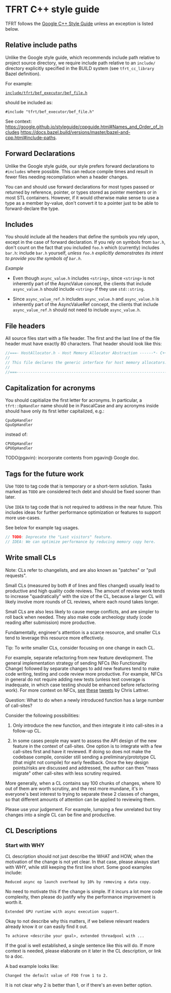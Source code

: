 # TFRT C++ style guide

<!--* freshness: {
  owner: 'pgavin'
  owner: 'zhangqiaorjc'
  reviewed: '2019-12-12'
} *-->

<!-- TOC -->

TFRT follows the
[Google C++ Style Guide](https://google.github.io/styleguide/cppguide.html)
unless an exception is listed below.

## Relative include paths

Unlike the Google style guide, which recommends include path relative to project
source directory, we require include path relative to an `include/` directory
explicitly specified in the BUILD system (see `tfrt_cc_library` Bazel
definition).

For example:

[`include/tfrt/bef_executor/bef_file.h`](https://cs.opensource.google/tensorflow/runtime/+/master:include/tfrt/bef_executor/bef_file.h)

should be included as:

`#include "tfrt/bef_executor/bef_file.h"`

See context:
https://google.github.io/styleguide/cppguide.html#Names_and_Order_of_Includes
https://docs.bazel.build/versions/master/bazel-and-cpp.html#include-paths.

## Forward Declarations

Unlike the Google style guide, our style prefers forward declarations to
`#includes` where possible. This can reduce compile times and result in fewer
files needing recompilation when a header changes.

You can and should use forward declarations for most types passed or returned by
reference, pointer, or types stored as pointer members or in most STL
containers. However, if it would otherwise make sense to use a type as a member
by-value, don't convert it to a pointer just to be able to forward-declare the
type.

## Includes

You should include all the headers that define the symbols you rely upon, except
in the case of forward declaration. If you rely on symbols from `bar.h`, don't
count on the fact that you included `foo.h` which (currently) includes `bar.h`:
include `bar.h` yourself, *unless `foo.h` explicitly demonstrates its intent to
provide you the symbols of `bar.h`*.

*Example*

*   Even though `async_value.h` includes `<string>`, since `<string>` is not
    inherently part of the AsyncValue concept, the clients that include
    `async_value.h` should include `<string>` if they use `std::string`.

*   Since `async_value_ref.h` includes `async_value.h` and `async_value.h` is
    inherently part of the AsyncValueRef concept, the clients that include
    `async_value_ref.h` should not need to include `async_value.h`.

## File headers

All source files start with a file header. The first and the last line of the
file header must have exactly 80 characters. That header should look like this:

```c++
//===- HostAllocator.h - Host Memory Allocator Abstraction ------*- C++ -*-===//
//
// This file declares the generic interface for host memory allocators.
//
//===----------------------------------------------------------------------===//
```

## Capitalization for acronyms

You should capitialize the first letter for acronyms. In particular, a
`tfrt::OpHandler` name should be in PascalCase and any acronyms inside should
have only its first letter capitalized, e.g.:

``` {.good}
CpuOpHandler
GpuOpHandler
```

instead of:

``` {.bad}
CPUOpHandler
GPUOpHandler
```

TODO(pgavin): incorporate contents from pgavin@ Google doc.

## Tags for the future work

Use `TODO` to tag code that is temporary or a short-term solution. Tasks marked
as `TODO` are considered tech debt and should be fixed sooner than later.

Use `IDEA` to tag code that is not required to address in the near future. This
includes ideas for further performance optimization or features to support more
use-cases.

See below for example tag usages.

```c++
// TODO: Deprecate the "Last visitors" feature.
// IDEA: We can optimize performance by reducing memory copy here.
```

## Write small CLs

Note: CLs refer to changelists, and are also known as \"patches\" or \"pull
requests\".

Small CLs (measured by both # of lines and files changed) usually lead to
productive and high quality code reviews. The amount of review work tends to
increase "quadratically" with the size of the CL, because a larger CL will
likely involve more rounds of CL reviews, where each round takes longer.

Small CLs are also less likely to cause merge conflicts, and are simpler to roll
back when needed. They also make code archeology study (code reading after
submission) more productive.

Fundamentally, engineer's attention is a scarce resource, and smaller CLs tend
to leverage this resource more effectively.

Tip: To write smaller CLs, consider focusing on one change in each CL.

For example, separate refactoring from new feature development. The general
implementation strategy of sending NFCs (No Functionality Change) followed by
separate changes to add new features tend to make code writing, testing and code
review more productive. For example, NFCs in general do not require adding new
tests (unless test coverage is inadequate, in which case testing should be
enhanced before refactoring work). For more context on NFCs,
[see](https://twitter.com/clattner_llvm/status/1045715652537868289)
[these](https://twitter.com/clattner_llvm/status/1045548372134846464)
[tweets](https://twitter.com/clattner_llvm/status/964206793885798400) by Chris
Lattner.

Question: What to do when a newly introduced function has a large number of
call-sites?

Consider the following possibilities:

1.  Only introduce the new function, and then integrate it into call-sites in a
    follow-up CL.

1.  In some cases people may want to assess the API design of the new feature in
    the context of call-sites. One option is to integrate with a few call-sites
    first and have it reviewed. If doing so does not make the codebase compile,
    consider still sending a preliminary/prototype CL (that might not compile)
    for early feedback. Once the key design points/risks are discussed and
    addressed, the author can then "mass migrate" other call-sites with less
    scrutiny required.

More generally, when a CL contains say 100 chunks of changes, where 10 out of
them are worth scrutiny, and the rest more mundane, it's in everyone's best
interest to trying to separate these 2 classes of changes, so that different
amounts of attention can be applied to reviewing them.

Please use your judgement. For example, lumping a few unrelated but tiny changes
into a single CL can be fine and productive.

## CL Descriptions

### Start with WHY

CL description should not just describe the WHAT and HOW, when the motivation of
the change is not yet clear. In that case, please always start with WHY, while
still keeping the first line short. Some good examples include:

``` {.good}
Reduced async op launch overhead by 10% by removing a data copy.
```

No need to motivate this if the change is simple. If it incurs a lot more code
complexity, then please do justify why the performance improvement is worth it.

``` {.good}
Extended GPU runtime with async execution support.
```

Okay to not describe why this matters, if we believe relevant readers already
know it or can easily find it out.

``` {.good}
To achieve <describe your goal>, extended threadpool with ...
```

If the goal is well established, a single sentence like this will do. If more
context is needed, please elaborate on it later in the CL description, or link
to a doc.

A bad example looks like:

``` {.bad}
Changed the default value of FOO from 1 to 2.
```

It is not clear why 2 is better than 1, or if there's an even better option.
